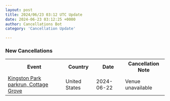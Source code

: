 ```yaml
---
layout: post
title: 2024/06/23 03:12 UTC Update
date: 2024-06-23 03:12:25 +0000
author: Cancellations Bot
category: 'Cancellation Update'

---
```


<h3>New Cancellations</h3>
<div class='hscrollable'>
<table style='width: 100%'>
    <tr>
        <th>Event</th>
        <th>Country</th>
        <th>Date</th>
        <th>Cancellation Note</th>
    </tr>
    <tr>
        <td><a href="https://www.parkrun.us/kingstonparkcottagegrove">Kingston Park parkrun, Cottage Grove</a></td>
        <td>United States</td>
        <td>2024-06-22</td>
        <td>Venue unavailable</td>
    </tr>
</table>
</div>
